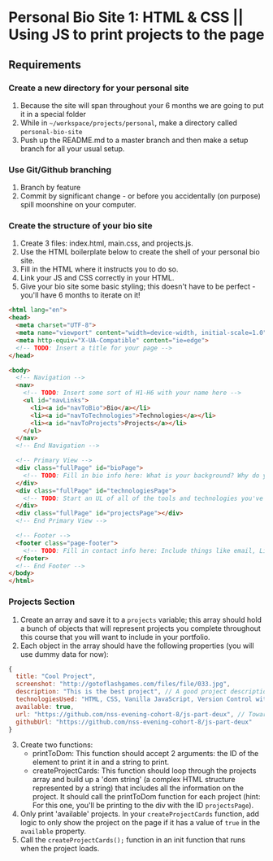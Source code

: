# Personal Bio Site 1: HTML & CSS || Using JS to print projects to the page

## Requirements

### Create a new directory for your personal site
1. Because the site will span throughout your 6 months we are going to put it in a special folder
1. While in `~/workspace/projects/personal`, make a directory called `personal-bio-site`
1. Push up the README.md to a master branch and then make a setup branch for all your usual setup.

### Use Git/Github branching
1. Branch by feature
1. Commit by significant change - or before you accidentally (on purpose) spill moonshine on your computer.

### Create the structure of your bio site
1. Create 3 files: index.html, main.css, and projects.js.
1. Use the HTML boilerplate below to create the shell of your personal bio site.
1. Fill in the HTML where it instructs you to do so.
1. Link your JS and CSS correctly in your HTML.
1. Give your bio site some basic styling; this doesn't have to be perfect - you'll have 6 months to iterate on it!
```html
<html lang="en">
<head>
  <meta charset="UTF-8">
  <meta name="viewport" content="width=device-width, initial-scale=1.0">
  <meta http-equiv="X-UA-Compatible" content="ie=edge">
  <!-- TODO: Insert a title for your page -->
</head>

<body>
  <!-- Navigation -->
  <nav>
    <!-- TODO: Insert some sort of H1-H6 with your name here -->
    <ul id="navLinks">
      <li><a id="navToBio">Bio</a></li>
      <li><a id="navToTechnologies">Technologies</a></li>
      <li><a id="navToProjects">Projects</a></li>
    </ul>
  </nav>
  <!-- End Navigation -->

  <!-- Primary View -->
  <div class="fullPage" id="bioPage">
    <!-- TODO: Fill in bio info here: What is your background? Why do you want to go into development? What do you love about development? -->
  </div>
  <div class="fullPage" id="technologiesPage">
    <!-- TODO: Start an UL of all of the tools and technologies you've started learning so far. (You'll beef this page up later). -->
  </div>
  <div class="fullPage" id="projectsPage"></div>
  <!-- End Primary View -->

  <!-- Footer -->
  <footer class="page-footer">
    <!-- TODO: Fill in contact info here: Include things like email, LinkedIn, Twitter and GitHub links. -->
  </footer>
  <!-- End Footer -->
</body>
</html>
```


### Projects Section
1. Create an array and save it to a `projects` variable; this array should hold a bunch of objects that will represent projects you complete throughout this course that you will want to include in your portfolio.
2. Each object in the array should have the following properties (you will use dummy data for now):
```js
{
  title: "Cool Project", 
  screenshot: "http://gotoflashgames.com/files/file/033.jpg", 
  description: "This is the best project", // A good project description includes 'the what', 'the why', and 'the how'.
  technologiesUsed: "HTML, CSS, Vanilla JavaScript, Version Control with Github",
  available: true,
  url: "https://github.com/nss-evening-cohort-8/js-part-deux", // Towards the latter part of the class, you will learn how to host your projects and people will be able to view them live. Cool, right? Welp, until then, just use your GitHub link in this spot as well.
  githubUrl: "https://github.com/nss-evening-cohort-8/js-part-deux"
}
```
3. Create two functions:
	* printToDom:  This function should accept 2 arguments: the ID of the element to print it in and a string to print.
	* createProjectCards: This function should loop through the projects array and build up a 'dom string' (a complex HTML structure represented by a string) that includes all the information on the project. It should call the printToDom function for each project (hint: For this one, you'll be printing to the div with the ID `projectsPage`).
4. Only print 'available' projects. In your `createProjectCards` function, add logic to only show the project on the page if it has a value of `true` in the `available` property.
5.  Call the ```createProjectCards();``` function in an init function that runs when the project loads.